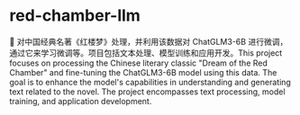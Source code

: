 # red-chamber-llm
🚧 对中国经典名著《红楼梦》处理，并利用该数据对 ChatGLM3-6B 进行微调，通过它来学习微调等。项目包括文本处理、模型训练和应用开发。This project focuses on processing the Chinese literary classic "Dream of the Red Chamber" and fine-tuning the ChatGLM3-6B model using this data. The goal is to enhance the model's capabilities in understanding and generating text related to the novel. The project encompasses text processing, model training, and application development.
